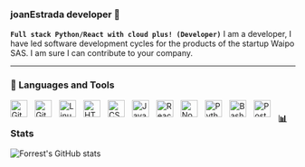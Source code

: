 ### joanEstrada developer 👋
**`Full stack Python/React with cloud plus! (Developer)`**
I am a developer, I have led software development cycles for the products of the startup Waipo SAS. I am sure I can contribute to your company.

---

### 🧰 Languages and Tools
<img align="left" alt="Git" width="30px" style="padding-right:10px;" src="https://cdn.jsdelivr.net/gh/devicons/devicon/icons/git/git-original.svg" />
<img align="left" alt="GitHub" width="30px" style="padding-right:10px;" src="https://cdn.jsdelivr.net/gh/devicons/devicon/icons/github/github-original.svg" />
<img align="left" alt="Linux" width="30px" style="padding-right:10px;" src="https://cdn.jsdelivr.net/gh/devicons/devicon/icons/linux/linux-original.svg" />
<img align="left" alt="HTML" width="30px" style="padding-right:10px;" src="https://cdn.jsdelivr.net/gh/devicons/devicon/icons/html5/html5-plain.svg" />
<img align="left" alt="CSS" width="30px" style="padding-right:10px;" src="https://cdn.jsdelivr.net/gh/devicons/devicon/icons/css3/css3-plain.svg" />
<img align="left" alt="JavaScript" width="30px" style="padding-right:10px;" src="https://cdn.jsdelivr.net/gh/devicons/devicon/icons/javascript/javascript-plain.svg" />
<img align="left" alt="React" width="30px" style="padding-right:10px;" src="https://cdn.jsdelivr.net/gh/devicons/devicon/icons/react/react-original.svg" />
<img align="left" alt="NodeJS" width="30px" style="padding-right:10px;" src="https://cdn.jsdelivr.net/gh/devicons/devicon/icons/nodejs/nodejs-original.svg" />
<img align="left" alt="Python" width="30px" style="padding-right:10px;" src="https://cdn.jsdelivr.net/gh/devicons/devicon/icons/python/python-plain.svg" />
<img align="left" alt="Bash" width="30px" style="padding-right:10px;" src="https://cdn.jsdelivr.net/gh/devicons/devicon/icons/bash/bash-original.svg" />
<img align="left" alt="PostgreSQL" width="30px" style="padding-right:10px;" src="https://cdn.jsdelivr.net/gh/devicons/devicon/icons/postgresql/postgresql-original.svg" />



#

### 📊 Stats

![Forrest's GitHub stats](https://github-readme-stats.vercel.app/api?username=joanEstrada&show_icons=true&theme=gruvbox)

<!-- ![GitHub Streak](https://streak-stats.demolab.com?user=ForrestKnight&theme=gruvbox&border_radius=4.5) -->

#
<!--
**joanEstrada/joanEstrada** is a ✨ _special_ ✨ repository because its `README.md` (this file) appears on your GitHub profile.
https://media1.giphy.com/media/fsoCk5kgOcYMM/giphy.gif
https://media2.giphy.com/media/v1.Y2lkPTc5MGI3NjExd21uZ25ya3h0d3A5aDAwcXU0YzJqbmRxbnFlMnlldWFlOWZhM3FidCZlcD12MV9pbnRlcm5hbF9naWZfYnlfaWQmY3Q9Zw/qPa9vUYCUrx6w/giphy.gif
https://media2.giphy.com/media/xT9IgzoKnwFNmISR8I/giphy.gif?cid=ecf05e47an1sj7k0sc6v6gike8agofoh7f0sia0nzrw82qen&ep=v1_gifs_search&rid=giphy.gif&ct=g
Here are some ideas to get you started:

- 🔭 I’m currently working on ...
- 🌱 I’m currently learning ...
- 👯 I’m looking to collaborate on ...
- 🤔 I’m looking for help with ...
- 💬 Ask me about ...
- 📫 How to reach me: ...
- 😄 Pronouns: ...
- ⚡ Fun fact: ...
-->
